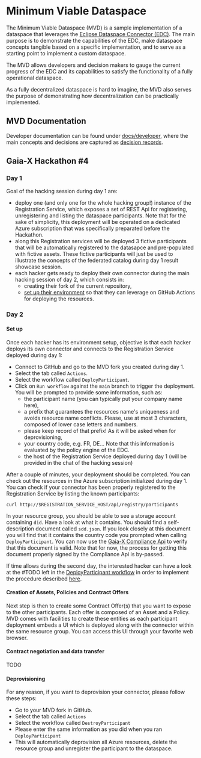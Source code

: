 # Minimum Viable Dataspace

The Minimum Viable Dataspace (MVD) is a sample implementation of a dataspace that leverages the [Eclipse Dataspace Connector (EDC)](https://github.com/eclipse-dataspaceconnector/dataspaceconnector). The main purpose is to demonstrate the capabilities of the EDC, make dataspace concepts tangible based on a specific implementation, and to serve as a starting point to implement a custom dataspace.

The MVD allows developers and decision makers to gauge the current progress of the EDC and its capabilities to satisfy the functionality of a fully operational dataspace.

As a fully decentralized dataspace is hard to imagine, the MVD also serves the purpose of demonstrating how decentralization can be practically implemented.

## MVD Documentation

Developer documentation can be found under [docs/developer](docs/developer/), where the main concepts and decisions are captured as [decision records](docs/developer/decision-records/).

## Gaia-X Hackathon #4

### Day 1

Goal of the hacking session during day 1 are:

- deploy one (and only one for the whole hacking group!) instance of the Registration Service, which exposes a set of REST Api for registering, unregistering and listing the dataspace participants.
  Note that for the sake of simplicity, this deployment will be operated on a dedicated Azure subscription that was specifically preparated before the Hackathon.
- along this Registration services will be deployed 3 fictive participants that will be automatically registered to the datasapce and pre-populated with fictive assets.
  These fictive participants will just be used to illustrate the concepts of the federated catalog during day 1 result showcase session.
- each hacker gets ready to deploy their own connector during the main hacking session of day 2, which consists in:
    - creating their fork of the current repository,
    - [set up their environment](docs/developer/continuous_deployment.md) so that they can leverage on GitHub Actions for deploying the resources.

### Day 2

#### Set up

Once each hacker has its environment setup, objective is that each hacker deploys its own connector and connects to the Registration Service deployed during day 1:

- Connect to GitHub and go to the MVD fork you created during day 1.
- Select the tab called `Actions`.
- Select the workflow called `DeployParticipant`.
- Click on `Run workflow` against the `main` branch to trigger the deployment. You will be prompted to provide some information, such as:
    - the participant name (you can typically put your company name here),
    - a prefix that guarantees the resources name's uniqueness and avoids resource name conflicts. Please, use at most 3 characters, composed of lower case letters and numbers.
    - please keep record of that prefix! As it will be asked when for deprovisioning,
    - your country code, e.g. FR, DE... Note that this information is evaluated by the policy engine of the EDC.
    - the host of the Registration Service deployed during day 1 (will be provided in the chat of the hacking session)

After a couple of minutes, your deployment should be completed. You can check out the resources in the Azure subscription initialized during day 1.
You can check if your connector has been properly registered to the Registration Service by listing the known participants:

```[bash]
curl http://$REGISTRATION_SERVICE_HOST/api/registry/participants
```

In your resource group, you should be able to see a storage account containing `did`. Have a look at what it contains.
You should find a self-description document called `sdd.json`. If you look closely at this document you will find that
it contains the country code you prompted when calling `DeployParticipant`. You can now use the [Gaia-X Compliance Api](https://compliance.gaia-x.eu/docs/#/Participant/ParticipantController_signContent)
to verify that this document is valid. Note that for now, the process for getting this document properly signed by the Compliance Api is by-passed.

If time allows during the second day, the interested hacker can have a look at the #TODO left in the [DeployParticipant workflow](.github/workflows/deployParticipant.yaml) in order to implement the procedure described [here](https://gitlab.com/gaia-x/lab/compliance/gx-compliance).

#### Creation of Assets, Policies and Contract Offers

Next step is then to create some Contract Offer(s) that you want to expose to the other participants. Each offer
is composed of an Asset and a Policy. MVD comes with facilities to create these entities as each participant deployment embeds
a UI which is deployed along with the connector within the same resource group. You can access this UI through your favorite web browser.

#### Contract negotiation and data transfer

TODO

#### Deprovisioning

For any reason, if you want to deprovision your connector, please follow these steps:

- Go to your MVD fork in GitHub.
- Select the tab called `Actions`
- Select the workflow called `DestroyParticipant`
- Please enter the same information as you did when you ran `DeployParticipant`
- This will automatically deprovision all Azure resources, delete the resource group and unregister the participant to the dataspace.
